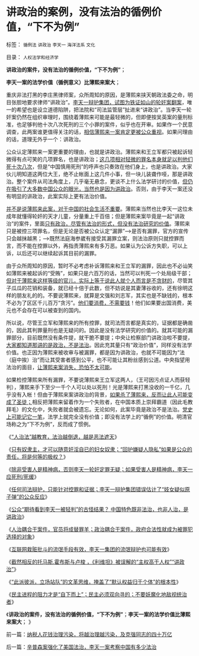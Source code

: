 # 讲政治的案例，没有法治的循例价值，“下不为例”

标签： `循例法` `讲政治` `李天一` `海洋法系` `文化` 

目录： `人权法学和经济学`

**讲政治的案件，没有法治的循例价值，“下不为例”**；

**李天一案的法学价值（循例意义）比薄熙来案大**；

重庆非法打黑的李庄黑律师案，众所周知的原因，是薄熙来挟天朝政法委之命，明目张胆地要求律师“讲政治”。[李天一辩护集团，试图为铁证如山的轮奸案翻案](../../../2013/7/30/李天一轮奸案辩护难在“轮啦”“了啦”“不得了啦”！.md)，唯一的希望也是设立道德陷阱，把法院和“司法监管层”扯进来“讲政治”。当李天一轮奸案仍然在组织审理时，围绕着薄熙来可能是最轻微的，但即便按吴英案的量刑标准，也足够判他十次八次死刑的三个小罪的案件，似乎也在开审。如果作一个民意调查，此两案谁更值得关注的话，[相信薄熙来一案肯定更被公众重视](../../../2012/12/17/《大革命和旧制度》值得深读,资本主义不是夺权的主义.md)。如果问理由的话，道理无外乎一个：讲政治。

公众认定薄熙来一案更重要的理由，也就是讲政治。薄熙来和王立军都只被起诉轻微得有点可笑的几项罪名，也是讲政治；[这几项相对轻微的罪名本身就足以判他们死十次八次](../../../2012/6/8/“出发点是好的”“为民生做了事”都不是辩护理由；.md)，但是“中国慎用死刑”的呼声也只奏效在他们身上，也是讲政治。大家伙儿明知道这两位大王，绝不止帐面上这几件小事，但一块儿装聋作哑，那是讲政治。整个案件从司法角度上，几乎毫无悬念，更谈不上什么法学研讨的价值，[但仍在吸引了大多数中国公众的眼光，当然也是因为讲政治](../../../2012/12/17/反思薄熙来和希特勒的成功之路，理解国民主权原理.md)。否则，由于李天一案还没有明显的讲政治，此案实际上更有法治价值。

[并不是说薄熙来此案，对于中国的社会生活不重要](../../../2012/6/26/关于重庆的好消息.md)。薄熙来当然也比李天一这位未成年就懂得轮奸的天才儿童，分量重上千百倍；但是薄熙来案毕竟是一起“讲政治”的案件，里面[只有政治，尽管有法治的形式，但没有法治研究的价值](../../../2013/7/31/李天一的悲情炒作，俺国特色既非法治，也非人治，是讲政治.md)。薄熙来只是被控三项罪名，但是无论是否被公众认定“漏罪”——>是否有漏罪，官方的宣传只会越抹越黑；——>既然法庭海参崴有接受其漏罪立案，则法治原则只就控罪而言，而不能在控罪以外，再指责薄熙来有多万恶。如果认为公诉方失职，可以上诉，以后还可以继续起诉其目前的漏罪。

由于众所周知的原因，暂时不必考虑补诉薄熙来和王立军的漏罪，因此也不必讪笑如薄熙来被起诉的“受贿”，如果只是六百万的话，当然可以判死一个处局级干部；[但对于薄熙来这样等级的官儿，实际上等于说此人就个人而言是不贪财的](../../../2013/7/18/从温总理遭遇的误解，理解改革者的难处.md)，尽管其子瓜瓜的花销和装备，就已经十倍于此数，但不妨说是其妻薄谷收的，还有徐明这样的朋友礼的的。不要说薄熙来，就算是文强和刘志军，其实也是不缺钱的，根本不必为了区区千儿百万“贪污”。[他们要消费，不需要钱](../../../2013/6/22/反腐败只是宣传和安慰，临时工说明政府边际的客观存在.md)！他们如果要出国消费，美元也不会存在可以被查到的国内。

所以说，尽管王立军和薄熙来的所有控罪，就司法而言都是真实的，证据都是确凿的，因此其判罪量刑也是无疑问的。因此是没有法学研究的价值的。就其可能的漏罪部分，目前既然没有条件提，就干脆不要提；中央让检察部门讲政治啦不要提，[大家都知道那讲的是政治，不是法治](../../../2009/8/24/中庸枉法,惩善扬恶,坏事做尽.md)。因此充其量只有“政治价值”，同样没有法学价值。也正因为薄熙来被收审与被漏罪，都是因为讲政治，也就不可能因为“法（庭中挨）治”而让其受害者感到公平，也不可能让其粉丝感到公道。中央指望用法治的面目，[让薄熙来案消失，恐怕不太可能](../../../2013/7/18/从温总理遭遇的误解，理解改革者的难处.md)。

如果检控薄熙来所有漏罪，不要说薄熙来王立军这两人，（王可因污点证人而获轻判），薄熙来手下至少一千个人可以处以死刑！光是薄熙来打黑没收的一千亿，几乎没有入帐！但由于薄熙来案讲政治的背景，[如果杀了薄熙来，反而让此人可能变成了圣徒；](../../../2012/12/19/假设食品安全竭斯底里中大选（汪洋&nbsp;vs&nbsp;薄熙来），民粹必胜！.md)相反把薄熙来留着作为一个失败者，在中国本质上崇拜霸道（因此毛教拜毛）的文化中，失败者就会被遗忘。无论如何，此案毕竟是政治不是法治。[党史上可能记它一笔](../../../2013/1/20/对袁黑明粉不敏感者，如非历史无知，就是文革粉丝.md)，法学上就完全没有价值；即没有法学上的“循例”的价值。明清官场称之为“下不为例”，反而成了惯例。

《[“人治法”越教育，法治越倒退，越是恶法遮天](../../../2013/7/29/辛普森案，李庄案和李天一案的人治，法治和法制.md)》

《[只有奴隶主，才可以随意奸淫自已的妇女奴隶；“回护嫌疑人隐私”如果是公众的责任，将是何等的极权？](../../../2013/7/30/李天一案，只有奴隶主才可以随意轮奸自已的女奴隶.md)》

《[除非受害人是精神病，否则李天一轮奸定罪无疑；如果受害人是精神病，李天一应死刑/死缓](../../../2013/7/9/精神病是民主进程的火力侦察.md)》

《[任何司法辩护，只能针对控罪和证据；李天一辩护集团错误估计了“妓女疑似原子弹”的公众反应](../../../2013/7/30/李天一辩护集团的炒作思路和误判.md)》

《[公众“期待看到李天一被轻判”的古怪结果？
中国特色既非法治，也非人治，是讲政治](../../../2013/7/31/李天一的悲情炒作，俺国特色既非法治，也非人治，是讲政治.md)》

《[人治耦合于案件，官员将成替罪羊；政治耦合于案件，政府合法性就成为被罪犯选择的对象](../../../2013/7/31/李家集团或故意激怒公众，为司法腐败创造条件.md)》

《[互联网栽赃批斗的流氓手段有效，李天一集团的流氓辩护也可能有效](../../../2013/8/1/轮奸案能够被辩证成“妓女和猪摔架”，必须在神奇特色的国度.md)》

《[截然相反的托马斯.霍布斯与卢梭
，《利维坦》被误解的“主权高于人权”“讲政治”](../../../2013/8/1/“司法要讲政治”自谁启蒙？孟德斯鸠，霍布斯，卢梭；.md)》

《[“此派彼派，立场站队”的文革思维，掩盖了“默认权益归于个体”的根本性](../../../2013/8/1/李天一集团“文革式辩护”或奏效于“此派彼派”.md)》

《[民主进程的阻力才是“自下而上”；民主必须双向寻的；不要妖魔化地敌视统治者](../../../2013/8/1/民主进程，法治先于自治，自治先于多党制，多党优先于宪政.md)》

《**讲政治的案件，没有法治的循例价值，“下不为例”**；**李天一案的法学价值比薄熙来案大**；
》

前一篇：[纳税人花钱治理污染，将越治理越污染，及克强同志的四十万亿](../../../2013/8/1/纳税人花钱治理污染，将越治理越污染，及克强同志的四十万亿.md)

后一篇：[辛普森案强化了美国法治，李天一案考察中国有多少法治](../../../2013/8/2/辛普森案强化了美国法治，李天一案考察中国有多少法治.md)